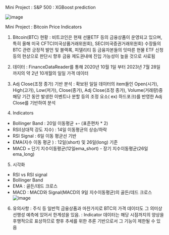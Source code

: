 Mini Project : S&P 500 : XGBoost prediction 

  ![image](https://github.com/emirfine/emirfine.github.io/assets/33411971/5ab14765-e1a7-42a0-be05-d1d0066c9661)

Mini Project : Bitcoin Price Indicators 

1. Bitcoin(BTC) 현황
   : 비트코인은 현재 선물ETF 등의 금융상품이 운영되고 있으며,
     특히 올해 미국 CFTC(미국상품거래위원회), SEC(미국증권거래위원회) 수장들의 BTC 관련 긍정적 발언 및
     블랙록, 피델리티 등 금융자본들의 잇따른 현물 ETF 신청 등의 현상으로 판단시 향후 금융 제도권내에 진입 가능성이
     높을 것으로 사료됨
   
3. 데이터
 : FinanceDataReader를 통해 2020년 10월 1일 부터 2023년 7월 28일까지의 약 2년 10개월의 일일 가격 데이터 

4. Adj Close(조정 종가) 기반 분석
 : 확보된 일일 데이터의 item들인 Open(시가), High(고가), Low(저가), Close(종가), Adj Close(조정 종가), Volume(거래량)중
   해당 기간 동안 발생한 이벤트나 분할 등의 조정 요소( ex) 하드포크)를 반영한 Adj Close를 기반하여 분석

5. Indicators
  - Bollinger Band : 20일 이동평균 +- (표준편차 * 2)
  - RSI(상대적 강도 지수) : 14일 이동평균의 상승/하락 
  - RSI Signal : 6일 이동 평균선 기반
  - EMA(지수 이동 평균 ) : 12일(short) 및 26일(long) 기준
  - MACD = 단기 지수이동평균(12일ema_short) - 장기 지수이동평균(26일 ema_long)
    
5. 시각화
 - RSI vs RSI signal
 - Bollinger Band
 - EMA : 골든/데드 크로스 
 - MACD : MACD와 Signal(MACD의 9일 지수이동평균)의 골든/데드 크로스
   ![image](https://github.com/sesac-2023/ckh_workspace/assets/33411971/5f9e187a-509c-4c7b-9f1f-2597b850a608)

 6. 유의사항
  : 주식 등 일반적 금융상품과 마찬가지로 BTC의 가격 데이터도 그 의미상 선행성 예측에 있어서 한계성을 있음.
  : Indicator 데이터는 해당 시점까지의 양상을 후행적으로 표상하므로 향후 추세를 위한 추론 기반으로서 그 기능이 제한될 수 있음

